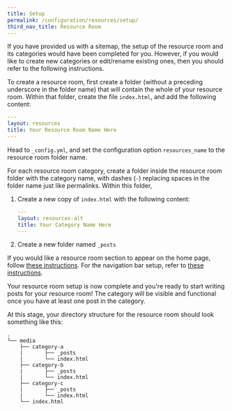 ```yaml
---
title: Setup
permalink: /configuration/resources/setup/
third_nav_title: Resource Room
---
```

If you have provided us with a sitemap, the setup of the resource room and its categories would have been completed for you. However, if you would like to create new categories or edit/rename existing ones, then you should refer to the following instructions.

To create a resource room, first create a folder (without a preceding underscore in the folder name) that will contain the whole of your resource room. Within that folder, create the file `index.html`, and add the following content:

```yml
---
layout: resources
title: Your Resource Room Name Here
---
```

Head to `_config.yml`, and set the configuration option `resources_name` to the resource room folder name.

For each resource room category, create a folder inside the resource room folder with the category name, with dashes (`-`) replacing spaces in the folder name just like permalinks. Within this folder,

1. Create a new copy of `index.html` with the following content:

   ```yml
   ---
   layout: resources-alt
   title: Your Category Name Here
   ---
   ```

2. Create a new folder named `_posts`

If you would like a resource room section to appear on the home page, follow [these instructions](/configuration/home/resources/). For the navigation bar setup, refer to [these instructions](/configuration/navbar/configuration/).

Your resource room setup is now complete and you're ready to start writing posts for your resource room! The category will be visible and functional once you have at least one post in the category.

At this stage, your directory structure for the resource room should look something like this:

```
.
└── media
    ├── category-a
    |       ├── _posts
    |       └── index.html
    ├── category-b
    |       ├── _posts
    |       └── index.html
    ├── category-c
    |       ├── _posts
    |       └── index.html
    └── index.html
```